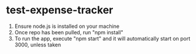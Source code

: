 # test-expense-tracker

1.  Ensure node.js is installed on your machine
2.  Once repo has been pulled, run "npm install"
3.  To run the app, execute "npm start" and it will automatically start on port 3000, unless taken
